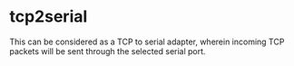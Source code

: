 # tcp2serial
This can be considered as a TCP to serial adapter, wherein incoming TCP packets will be sent through the selected serial port.
